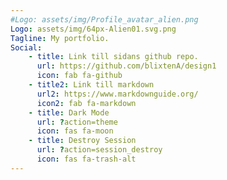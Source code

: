 ```yaml
---
#Logo: assets/img/Profile_avatar_alien.png
Logo: assets/img/64px-Alien01.svg.png
Tagline: My portfolio.
Social:
    - title: Link till sidans github repo.
      url: https://github.com/blixtenA/design1
      icon: fab fa-github
    - title2: Link till markdown
      url2: https://www.markdownguide.org/
      icon2: fab fa-markdown  
    - title: Dark Mode
      url: ?action=theme
      icon: fas fa-moon
    - title: Destroy Session
      url: ?action=session_destroy
      icon: fas fa-trash-alt
---
```

